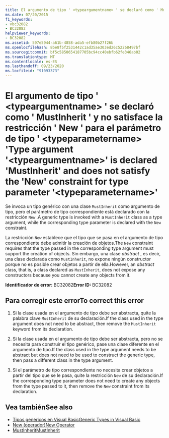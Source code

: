 ```yaml
---
title: El argumento de tipo ' <typeargumentname> ' se declaró como ' MustInherit ' y no satisface la restricción ' New ' para el parámetro de tipo ' <typeparametername> '
ms.date: 07/20/2015
f1_keywords:
- vbc32082
- BC32082
helpviewer_keywords:
- BC32082
ms.assetid: 597e5944-a61b-4858-ada5-efb80b27f26b
ms.openlocfilehash: 8be8f5f2531442c1ad35ae303ed26c52268497bf
ms.sourcegitcommit: bf5c5850654187705bc94cc40ebfb62fe346ab02
ms.translationtype: MT
ms.contentlocale: es-ES
ms.lasthandoff: 09/23/2020
ms.locfileid: "91093373"
---
```

# <a name="type-argument-typeargumentname-is-declared-mustinherit-and-does-not-satisfy-the-new-constraint-for-type-parameter-typeparametername"></a><span data-ttu-id="2978d-102">El argumento de tipo ' \<typeargumentname> ' se declaró como ' MustInherit ' y no satisface la restricción ' New ' para el parámetro de tipo ' \<typeparametername> '</span><span class="sxs-lookup"><span data-stu-id="2978d-102">Type argument '\<typeargumentname>' is declared 'MustInherit' and does not satisfy the 'New' constraint for type parameter '\<typeparametername>'</span></span>

<span data-ttu-id="2978d-103">Se invoca un tipo genérico con una clase `MustInherit` como argumento de tipo, pero el parámetro de tipo correspondiente está declarado con la restricción `New` .</span><span class="sxs-lookup"><span data-stu-id="2978d-103">A generic type is invoked with a `MustInherit` class as a type argument, while the corresponding type parameter is declared with the `New` constraint.</span></span>  
  
 <span data-ttu-id="2978d-104">La restricción `New` establece que el tipo que se pasa en el argumento de tipo correspondiente debe admitir la creación de objetos.</span><span class="sxs-lookup"><span data-stu-id="2978d-104">The `New` constraint requires that the type passed in the corresponding type argument must support the creation of objects.</span></span> <span data-ttu-id="2978d-105">Sin embargo, una clase *abstract* , es decir, una clase declarada como `MustInherit`, no expone ningún constructor porque no es posible crear objetos a partir de ella.</span><span class="sxs-lookup"><span data-stu-id="2978d-105">However, an *abstract* class, that is, a class declared as `MustInherit`, does not expose any constructors because you cannot create any objects from it.</span></span>  
  
 <span data-ttu-id="2978d-106">**Identificador de error:** BC32082</span><span class="sxs-lookup"><span data-stu-id="2978d-106">**Error ID:** BC32082</span></span>  
  
## <a name="to-correct-this-error"></a><span data-ttu-id="2978d-107">Para corregir este error</span><span class="sxs-lookup"><span data-stu-id="2978d-107">To correct this error</span></span>  
  
1. <span data-ttu-id="2978d-108">Si la clase usada en el argumento de tipo debe ser abstracta, quite la palabra clave `MustInherit` de su declaración.</span><span class="sxs-lookup"><span data-stu-id="2978d-108">If the class used in the type argument does not need to be abstract, then remove the `MustInherit` keyword from its declaration.</span></span>  
  
2. <span data-ttu-id="2978d-109">Si la clase usada en el argumento de tipo debe ser abstracta, pero no se necesita para construir el tipo genérico, pase una clase diferente en el argumento de tipo.</span><span class="sxs-lookup"><span data-stu-id="2978d-109">If the class used in the type argument needs to be abstract but does not need to be used to construct the generic type, then pass a different class in the type argument.</span></span>  
  
3. <span data-ttu-id="2978d-110">Si el parámetro de tipo correspondiente no necesita crear objetos a partir del tipo que se le pasa, quite la restricción `New` de su declaración.</span><span class="sxs-lookup"><span data-stu-id="2978d-110">If the corresponding type parameter does not need to create any objects from the type passed to it, then remove the `New` constraint from its declaration.</span></span>  
  
## <a name="see-also"></a><span data-ttu-id="2978d-111">Vea también</span><span class="sxs-lookup"><span data-stu-id="2978d-111">See also</span></span>

- [<span data-ttu-id="2978d-112">Tipos genéricos en Visual Basic</span><span class="sxs-lookup"><span data-stu-id="2978d-112">Generic Types in Visual Basic</span></span>](../programming-guide/language-features/data-types/generic-types.md)
- [<span data-ttu-id="2978d-113">New (operador)</span><span class="sxs-lookup"><span data-stu-id="2978d-113">New Operator</span></span>](../language-reference/operators/new-operator.md)
- [<span data-ttu-id="2978d-114">MustInherit</span><span class="sxs-lookup"><span data-stu-id="2978d-114">MustInherit</span></span>](../language-reference/modifiers/mustinherit.md)
